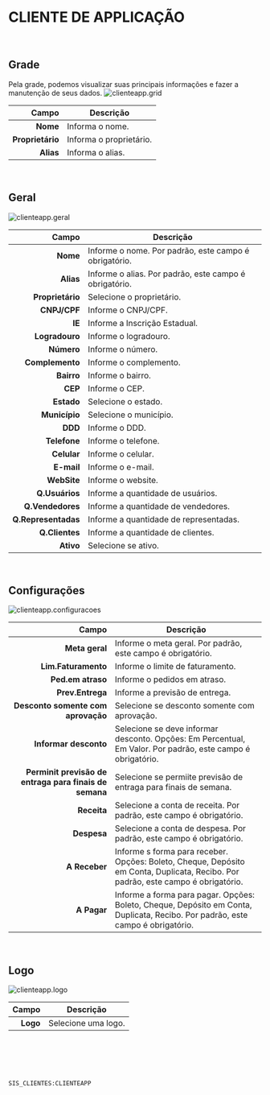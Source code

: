 # CLIENTE DE APPLICAÇÃO
<br>

## Grade
Pela grade, podemos visualizar suas principais informações e fazer a manutenção de seus dados.
![clienteapp.grid](https://raw.githubusercontent.com/netforcews/docs-siscom/master/geral/imagens/clienteapp.grid.png)

Campo | Descrição
--:|---
**Nome** | Informa o nome.
**Proprietário** | Informa o proprietário.
**Alias** | Informa o alias.
<br>

## Geral
![clienteapp.geral](https://raw.githubusercontent.com/netforcews/docs-siscom/master/geral/imagens/clienteapp.geral.png)

Campo | Descrição
--:|---
**Nome** | Informe o nome. Por padrão, este campo é obrigatório.
**Alias** | Informe o alias. Por padrão, este campo é obrigatório.
**Proprietário** | Selecione o proprietário.
**CNPJ/CPF** | Informe o CNPJ/CPF.
**IE** | Informe a Inscrição Estadual.
**Logradouro** | Informe o logradouro.
**Número** | Informe o número.
**Complemento** | Informe o complemento.
**Bairro** | Informe o bairro.
**CEP** | Informe o CEP.
**Estado** | Selecione o estado.
**Município** | Selecione o município.
**DDD** | Informe o DDD.
**Telefone** | Informe o telefone.
**Celular** | Informe o celular.
**E-mail** | Informe o e-mail.
**WebSite** | Informe o website.
**Q.Usuários** | Informe a quantidade de usuários.
**Q.Vendedores** | Informe a quantidade de vendedores.
**Q.Representadas** | Informe a quantidade de representadas.
**Q.Clientes** | Informe a quantidade de clientes.
**Ativo** | Selecione se ativo.
<br>

## Configurações
![clienteapp.configuracoes](https://raw.githubusercontent.com/netforcews/docs-siscom/master/geral/imagens/clienteapp.configuracoes.png)

Campo | Descrição
--:|---
**Meta geral** | Informe o meta geral. Por padrão, este campo é obrigatório.
**Lim.Faturamento** | Informe o limite de faturamento.
**Ped.em atraso** | Informe o pedidos em atraso.
**Prev.Entrega** | Informe a previsão de entrega.
**Desconto somente com aprovação** | Selecione se desconto somente com aprovação.
**Informar desconto** | Selecione se deve informar desconto. Opções: Em Percentual, Em Valor. Por padrão, este campo é obrigatório.
**Perminit previsão de entraga para finais de semana** | Selecione se permiite previsão de entraga para finais de semana.
**Receita** | Selecione a conta de receita. Por padrão, este campo é obrigatório.
**Despesa** | Selecione a conta de despesa. Por padrão, este campo é obrigatório.
**A Receber** | Informe s forma para receber. Opções: Boleto, Cheque, Depósito em Conta, Duplicata, Recibo. Por padrão, este campo é obrigatório.
**A Pagar** | Informe a forma para pagar. Opções: Boleto, Cheque, Depósito em Conta, Duplicata, Recibo. Por padrão, este campo é obrigatório.
<br>

## Logo
![clienteapp.logo](https://raw.githubusercontent.com/netforcews/docs-siscom/master/geral/imagens/clienteapp.logo.png)

Campo | Descrição
--:|---
**Logo** | Selecione uma logo.
<br>
<br>
<br>
<br>

```SIS_CLIENTES:CLIENTEAPP```
